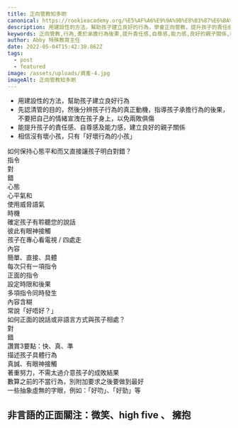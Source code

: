 ```yaml
---
title: 正向管教知多啲
canonical: https://rookieacademy.org/%E5%AF%A6%E9%9A%9B%E8%B3%87%E6%BA%90/%E6%AD%A3%E5%90%91%E7%AE%A1%E6%95%99%E7%9F%A5%E5%A4%9A%E5%95%B2
description: 用建設性的方法，幫助孩子建立良好的行為，學會正向管教，提升孩子的責任感、自尊及自信同時也建立良好的親子關係，值得仔細閱讀。
keywords: 正向管教,行為,勇於承擔行為後果,提升責任感,自尊感,能力感,良好的親子關係,好壞行為的小孩
author: Abby 特殊教育主任
date: 2022-05-04T15:42:38.862Z
tags:
  - post
  - featured
image: /assets/uploads/資產-4.jpg
imageAlt: 正向管教知多啲
---
```


* 用建設性的方法，幫助孩子建立良好行為
* 先認清管的目的，然後分辨孩子行為的真正動機，指導孩子承擔行為的後果，不要把自己的情緒宣洩在孩子身上，以免兩敗俱傷
* 能提升孩子的責任感、自尊感及能力感，建立良好的親子關係
* 相信沒有壞小孩，只有「好壞行為的小孩」

<section class="sen-en">  
    <div class="rtable">
        <div class="rtable-caption">如何保持心態平和而又直接讓孩子明白對錯？</div>
        <div class="rtable-head-row">
            <div class="rtable-cell">指令</div>
            <div class="rtable-cell desc">對</div>
            <div class="rtable-cell">錯</div>
        </div>
        <div class="rtable-div-row">
            <div class="rtable-cell">心態</div>
            <div class="rtable-cell">心平氣和</div>
            <div class="rtable-cell">使用威脅語氣</div>
        </div>
        <div class="rtable-div-row">
            <div class="rtable-cell">時機</div>
            <div class="rtable-cell">確定孩子有聆聽您的說話<br>彼此有眼神接觸</div>
            <div class="rtable-cell">孩子在專心看電視 / 四處走</div>
        </div>
        <div class="rtable-div-row">
            <div class="rtable-cell">內容</div>
            <div class="rtable-cell">簡單、直接、具體<br>每次只有一項指令<br>正面的指令<br>設定時限和後果</div>
            <div class="rtable-cell">多項指令同時發生<br>內容含糊<br>常說「好唔好？」</div>
        </div>
    </div>
    <div class="rtable">
        <div class="rtable-caption">如何正面的說話或非語言方式與孩子相處？</div>
        <div class="rtable-head-row">
            <div class="rtable-cell">對</div>
            <div class="rtable-cell desc">錯</div>
        </div>
        <div class="rtable-div-row">
            <div class="rtable-cell">讚賞3要點：快、真、準<br>描述孩子具體行為<br>真誠、有眼神接觸<br>著重努力，不需太過介意孩子的成敗結果</div>
            <div class="rtable-cell">數算之前的不當行為，別附加要求之後要做到最好<br>一些抽象虛無的字眼，例如：「好叻」、「好勁」等</div>
        </div>
    </div>
</section>

## 非言語的正面關注：微笑、high five 、 擁抱